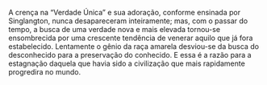 ﻿A crença na “Verdade Única”  e sua adoração, conforme ensinada por Singlangton, nunca desapareceram inteiramente; mas, com o passar do tempo, a busca de uma verdade nova e mais elevada tornou-se ensombrecida por uma crescente tendência de venerar aquilo que já fora estabelecido. Lentamente o gênio da raça amarela desviou-se da busca do desconhecido para a preservação do conhecido. E essa é a razão para a estagnação daquela que havia sido a civilização que mais rapidamente progredira no mundo.